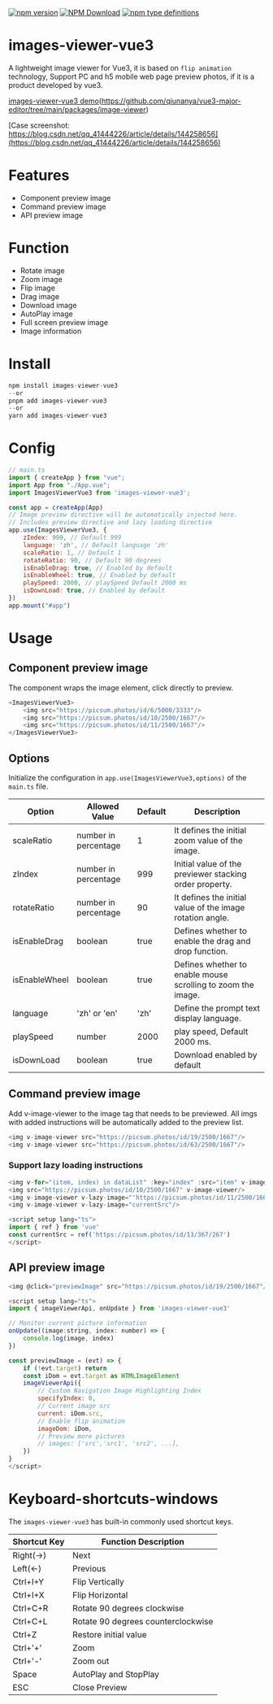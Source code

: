 [![npm version](https://img.shields.io/npm/v/images-viewer-vue3.svg)](https://npmjs.org/package/images-viewer-vue3)
[![NPM Download](https://img.shields.io/npm/dm/images-viewer-vue3.svg)](https://www.npmjs.com/package/images-viewer-vue3)
[![npm type definitions](https://img.shields.io/npm/types/images-viewer-vue3)](https://npmjs.org/package/images-viewer-vue3)

# images-viewer-vue3
A lightweight image viewer for Vue3, it is based on `flip animation` technology, Support PC and h5 mobile web page preview photos, if it is a product developed by vue3.

[images-viewer-vue3 demo](https://github.com/qiunanya/vue3-major-editor/tree/main/packages/image-viewer)(https://github.com/qiunanya/vue3-major-editor/tree/main/packages/image-viewer)

[Case screenshot: https://blog.csdn.net/qq_41444226/article/details/144258656](https://blog.csdn.net/qq_41444226/article/details/144258656)

# Features
* Component preview image
* Command preview image
* API preview image

# Function
* Rotate image
* Zoom image
* Flip image
* Drag image
* Download image
* AutoPlay image
* Full screen preview image
* Image information

# Install 

```js
npm install images-viewer-vue3
--or
pnpm add images-viewer-vue3
--or
yarn add images-viewer-vue3
```
# Config
```js
// main.ts
import { createApp } from "vue";
import App from "./App.vue";
import ImagesViewerVue3 from 'images-viewer-vue3';

const app = createApp(App)
// Image preview directive will be automatically injected here.
// Includes preview directive and lazy loading directive
app.use(ImagesViewerVue3, {
    zIndex: 999, // Default 999
    language: 'zh', // Default language 'zh'
    scaleRatio: 1, // Default 1
    rotateRatio: 90, // Default 90 degrees
    isEnableDrag: true, // Enabled by default
    isEnableWheel: true, // Enabled by default
    playSpeed: 2000, // playSpeed Default 2000 ms
    isDownLoad: true, // Enabled by default
})
app.mount("#app")
```
# Usage

## Component preview image
The component wraps the image element, click directly to preview.
```js
<ImagesViewerVue3>
    <img src="https://picsum.photos/id/6/5000/3333"/>
    <img src="https://picsum.photos/id/10/2500/1667"/>
    <img src="https://picsum.photos/id/11/2500/1667"/>
</ImagesViewerVue3>
```
## Options
Initialize the configuration in `app.use(ImagesViewerVue3,options)` of the `main.ts` file.

| Option | Allowed Value | Default  | Description |
| ------------- |-------------| -----| -------- |
| scaleRatio | number in percentage | 1 | It defines the initial zoom value of the image. |
| zIndex | number in percentage | 999 | Initial value of the previewer stacking order property. |
| rotateRatio | number in percentage | 90 | It defines the initial value of the image rotation angle. |
| isEnableDrag | boolean | true | Defines whether to enable the drag and drop function. |
| isEnableWheel | boolean | true | Defines whether to enable mouse scrolling to zoom the image. |
| language | 'zh' or 'en' | 'zh' | Define the prompt text display language.|
| playSpeed | number | 2000 | play speed, Default 2000 ms.|
| isDownLoad | boolean | true | Download enabled by default |

## Command preview image
Add v-image-viewer to the image tag that needs to be previewed. All imgs with added instructions will be automatically added to the preview list.
```js
<img v-image-viewer src="https://picsum.photos/id/19/2500/1667"/>
<img v-image-viewer src="https://picsum.photos/id/63/2500/1667"/>
```
### Support lazy loading instructions
```js
<img v-for="(item, index) in dataList" :key="index" :src="item" v-image-viewer/>
<img src="https://picsum.photos/id/10/2500/1667" v-image-viewer/>
<img v-image-viewer v-lazy-image="'https://picsum.photos/id/11/2500/1667'"/>
<img v-image-viewer v-lazy-image="currentSrc"/>

<script setup lang="ts">
import { ref } from 'vue'
const currentSrc = ref('https://picsum.photos/id/13/367/267')
</script>
```


## API preview image
```js
<img @click="previewImage" src="https://picsum.photos/id/19/2500/1667"/>

<script setup lang="ts">
import { imageViewerApi, onUpdate } from 'images-viewer-vue3'

// Monitor current picture information
onUpdate((image:string, index: number) => {
    console.log(image, index)
})

const previewImage = (evt) => {
    if (!evt.target) return
    const iDom = evt.target as HTMLImageElement
    imageViewerApi({
        // Custom Navigation Image Highlighting Index
        specifyIndex: 0,
        // Current image src
        current: iDom.src,
        // Enable flip animation
        imageDom: iDom,
        // Preview more pictures
        // images: ['src','src1', 'src2', ...],
    })
}
</script>
```

# Keyboard-shortcuts-windows
The `images-viewer-vue3` has built-in commonly used shortcut keys.

| Shortcut Key | Function Description |
| ------------- |-------------|
| Right(→) | Next |
| Left(←) | Previous |
| Ctrl+I+Y | Flip Vertically |
| Ctrl+I+X | Flip Horizontal |
| Ctrl+C+R | Rotate 90 degrees clockwise |
| Ctrl+C+L | Rotate 90 degrees counterclockwise |
| Ctrl+Z | Restore initial value |
| Ctrl+'+' | Zoom |
| Ctrl+'-' | Zoom out |
| Space | AutoPlay and StopPlay |
| ESC | Close Preview |